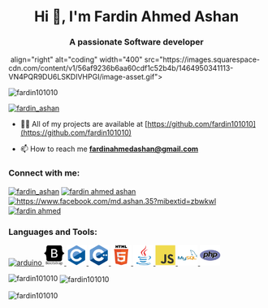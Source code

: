 <h1 align="center">Hi 👋, I'm Fardin Ahmed Ashan</h1>
<h3 align="center">A passionate Software developer</h3>
<img> align="right" alt="coding" width="400" src="https://images.squarespace-cdn.com/content/v1/56af9236b6aa60cdf1c52b4b/1464950341113-VN4PQR9DU6LSKDIVHPGI/image-asset.gif">

<p align="left"> <img src="https://komarev.com/ghpvc/?username=fardin101010&label=Profile%20views&color=0e75b6&style=flat" alt="fardin101010" /> </p>

<p align="left"> <a href="https://twitter.com/fardin_ashan" target="blank"><img src="https://img.shields.io/twitter/follow/fardin_ashan?logo=twitter&style=for-the-badge" alt="fardin_ashan" /></a> </p>

- 👨‍💻 All of my projects are available at [https://github.com/fardin101010](https://github.com/fardin101010)

- 📫 How to reach me **fardinahmedashan@gmail.com**

<h3 align="left">Connect with me:</h3>
<p align="left">
<a href="https://twitter.com/fardin_ashan" target="blank"><img align="center" src="https://raw.githubusercontent.com/rahuldkjain/github-profile-readme-generator/master/src/images/icons/Social/twitter.svg" alt="fardin_ashan" height="30" width="40" /></a>
<a href="https://fb.com/fardin ahmed ashan" target="blank"><img align="center" src="https://raw.githubusercontent.com/rahuldkjain/github-profile-readme-generator/master/src/images/icons/Social/facebook.svg" alt="fardin ahmed ashan" height="30" width="40" /></a>
<a href="https://instagram.com/https://www.facebook.com/md.ashan.35?mibextid=zbwkwl" target="blank"><img align="center" src="https://raw.githubusercontent.com/rahuldkjain/github-profile-readme-generator/master/src/images/icons/Social/instagram.svg" alt="https://www.facebook.com/md.ashan.35?mibextid=zbwkwl" height="30" width="40" /></a>
<a href="https://www.youtube.com/c/fardin ahmed" target="blank"><img align="center" src="https://raw.githubusercontent.com/rahuldkjain/github-profile-readme-generator/master/src/images/icons/Social/youtube.svg" alt="fardin ahmed" height="30" width="40" /></a>
</p>

<h3 align="left">Languages and Tools:</h3>
<p align="left"> <a href="https://www.arduino.cc/" target="_blank" rel="noreferrer"> <img src="https://cdn.worldvectorlogo.com/logos/arduino-1.svg" alt="arduino" width="40" height="40"/> </a> <a href="https://getbootstrap.com" target="_blank" rel="noreferrer"> <img src="https://raw.githubusercontent.com/devicons/devicon/master/icons/bootstrap/bootstrap-plain-wordmark.svg" alt="bootstrap" width="40" height="40"/> </a> <a href="https://www.cprogramming.com/" target="_blank" rel="noreferrer"> <img src="https://raw.githubusercontent.com/devicons/devicon/master/icons/c/c-original.svg" alt="c" width="40" height="40"/> </a> <a href="https://www.w3schools.com/cpp/" target="_blank" rel="noreferrer"> <img src="https://raw.githubusercontent.com/devicons/devicon/master/icons/cplusplus/cplusplus-original.svg" alt="cplusplus" width="40" height="40"/> </a> <a href="https://www.w3.org/html/" target="_blank" rel="noreferrer"> <img src="https://raw.githubusercontent.com/devicons/devicon/master/icons/html5/html5-original-wordmark.svg" alt="html5" width="40" height="40"/> </a> <a href="https://www.java.com" target="_blank" rel="noreferrer"> <img src="https://raw.githubusercontent.com/devicons/devicon/master/icons/java/java-original.svg" alt="java" width="40" height="40"/> </a> <a href="https://developer.mozilla.org/en-US/docs/Web/JavaScript" target="_blank" rel="noreferrer"> <img src="https://raw.githubusercontent.com/devicons/devicon/master/icons/javascript/javascript-original.svg" alt="javascript" width="40" height="40"/> </a> <a href="https://www.mysql.com/" target="_blank" rel="noreferrer"> <img src="https://raw.githubusercontent.com/devicons/devicon/master/icons/mysql/mysql-original-wordmark.svg" alt="mysql" width="40" height="40"/> </a> <a href="https://www.php.net" target="_blank" rel="noreferrer"> <img src="https://raw.githubusercontent.com/devicons/devicon/master/icons/php/php-original.svg" alt="php" width="40" height="40"/> </a> </p>

<p><img align="left" src="https://github-readme-stats.vercel.app/api/top-langs?username=fardin101010&show_icons=true&locale=en&layout=compact" alt="fardin101010" /></p>

<p>&nbsp;<img align="center" src="https://github-readme-stats.vercel.app/api?username=fardin101010&show_icons=true&locale=en" alt="fardin101010" /></p>

<p><img align="center" src="https://github-readme-streak-stats.herokuapp.com/?user=fardin101010&" alt="fardin101010" /></p>
